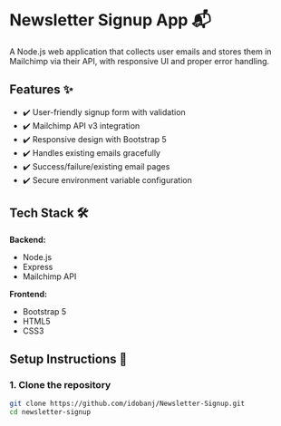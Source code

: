 # Newsletter Signup App 📬

A Node.js web application that collects user emails and stores them in Mailchimp via their API, with responsive UI and proper error handling.

## Features ✨
- ✔️ User-friendly signup form with validation
- ✔️ Mailchimp API v3 integration
- ✔️ Responsive design with Bootstrap 5
- ✔️ Handles existing emails gracefully
- ✔️ Success/failure/existing email pages
- ✔️ Secure environment variable configuration

## Tech Stack 🛠️
**Backend:**
- Node.js
- Express
- Mailchimp API

**Frontend:**
- Bootstrap 5
- HTML5
- CSS3

## Setup Instructions 🚀

### 1. Clone the repository
```bash
git clone https://github.com/idobanj/Newsletter-Signup.git
cd newsletter-signup
